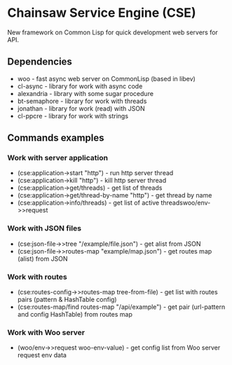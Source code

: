 # Chainsaw Service Engine (CSE)
New framework on Common Lisp for quick development web servers for API.
## Dependencies
* woo - fast async web server on CommonLisp (based in libev)
* cl-async - library for work with async code
* alexandria - library with some sugar procedure
* bt-semaphore - library for work with threads
* jonathan - library for work  (read) with JSON
* cl-ppcre - library for work with strings
## Commands examples
### Work with server application
* (cse:application->start "http") - run http server thread
* (cse:application->kill "http") - kill http server thread
* (cse:application->get/threads) - get list of threads
* (cse:application->get/thread-by-name "http") - get thread by name
* (cse:application->info/threads) - get list of active threadswoo/env->>request
### Work with JSON files
* (cse:json-file->>tree "/example/file.json") - get alist from JSON
* (cse:json-file->>routes-map "example/map.json") - get routes map (alist) from JSON
### Work with routes
* (cse:routes-config->>routes-map tree-from-file) - get list with routes pairs (pattern & HashTable config)
* (cse:routes-map/find routes-map "/api/example") - get pair (url-pattern and config HashTable) from routes map
### Work with Woo server
* (woo/env->>request woo-env-value) - get config list from Woo server request env data
